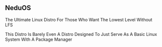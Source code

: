 ## NeduOS

The Ultimate Linux Distro For Those Who Want The Lowest Level Without LFS

This Distro Is Barely Even A Distro Designed To Just Serve As A Basic Linux System With A Package Manager
